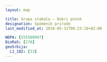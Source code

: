 ```yaml
---
layout: map

title: Grupa stabala – Dobri potok
designation: Spomenik prirode
last_modified_at: 2018-05-31T00:23:10+02:00

WDPA: [555588997]
BioRaS: [278]
geoSrbija:
  L1_182: [33]
---
```

